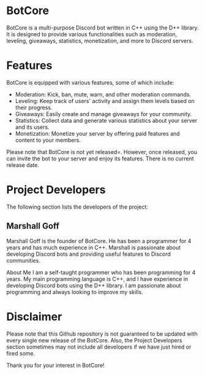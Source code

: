 # BotCore
BotCore is a multi-purpose Discord bot written in C++ using the D++ library. It is designed to provide various functionalities such as moderation, leveling, giveaways, statistics, monetization, and more to Discord servers.

# Features
BotCore is equipped with various features, some of which include:

* Moderation: Kick, ban, mute, warn, and other moderation commands.
* Leveling: Keep track of users' activity and assign them levels based on their progress.
* Giveaways: Easily create and manage giveaways for your community.
* Statistics: Collect data and generate various statistics about your server and its users.
* Monetization: Monetize your server by offering paid features and content to your members.

Please note that BotCore is not yet released=. However, once released, you can invite the bot to your server and enjoy its features. There is no current release date.

# Project Developers
The following section lists the developers of the project:

## Marshall Goff
Marshall Goff is the founder of BotCore. He has been a programmer for 4 years and has much experience in C++. Marshall is passionate about developing Discord bots and providing useful features to Discord communities.

About Me
I am a self-taught programmer who has been programming for 4 years. My main programming language is C++, and I have experience in developing Discord bots using the D++ library. I am passionate about programming and always looking to improve my skills.

# Disclaimer
Please note that this Github repository is not guaranteed to be updated with every single new release of the BotCore. Also, the Project Developers section sometimes may not include all developers if we have just hired or fired some.

Thank you for your interest in BotCore!
